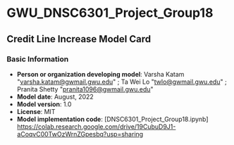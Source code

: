 # GWU_DNSC6301_Project_Group18
## Credit Line Increase Model Card
### Basic Information
* **Person or organization developing model**: Varsha Katam "varsha.katam@gwmail.gwu.edu" ; Ta Wei Lo "twlo@gwmail.gwu.edu" ; Pranita Shetty "pranita1096@gwmail.gwu.edu"
* **Model date**: August, 2022
* **Model version**: 1.0
* **License**: MIT
* **Model implementation code**: [DNSC6301_Project_Group18.ipynb] https://colab.research.google.com/drive/19CubuD9J1-aCoqvC00TwOzWrnZGpesbq?usp=sharing
